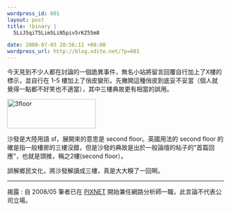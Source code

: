 ```yaml
--- 
wordpress_id: 601
layout: post
title: !binary |
  5LiJ5qiT5Lim5LiN5piv5rKZ55m8

date: 2008-07-03 20:56:11 +08:00
wordpress_url: http://blog.xdite.net/?p=601
---
```

今天見到不少人都在討論的一個詭異事件，無名小站將留言回覆自行加上了X樓的標示，並自行在 1-5 樓加上了俏皮變形。先撇開這種俏皮到底妥不妥當（個人就覺得一點都不好笑也不適當），其中三樓典故更有相當的誤用。

<a href="http://www.flickr.com/photos/xdite/2633896760/" title="Flickr 上 xdite 的 3floor"><img src="http://farm4.static.flickr.com/3029/2633896760_8f122a55ab_o.jpg" width="206" height="68" alt="3floor" /></a>

沙發是大陸用語 sf，展開來的意思是 second floor。英國用法的 second floor 的確是指一般樓房的三樓沒錯，但是沙發的典故是出於一般論壇的帖子的"首篇回應"，也就是頭推，稱之2樓(second floor）。

誤解鄉民文化，將沙發解讀成三樓，真是大大糗了一回啊。


---
揭露 : 自 2008/05 筆者已在 <a href="http://www.pixnet.net">PIXNET</a> 開始兼任網路分析師一職，此言論不代表公司立場。
